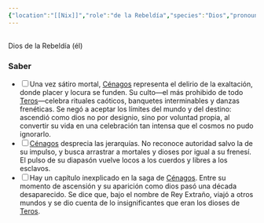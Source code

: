 ```yaml
---
{"location":"[[Nix]]","role":"de la Rebeldía","species":"Dios","pronouns":"él","reference":"","description":"Dios de la Rebeldía (él)","statblock":"","patron":"","type":"Personas","dg-publish":true,"dg-publish-dm":true,"dg-path":"Dioses/Cénagos.md","permalink":"/dioses/cenagos/","dgPassFrontmatter":true}
---
```


<p><span><div data-callout-metadata="" data-callout-fold="" data-callout="info" class="callout node-insert-event"><div class="callout-title" dir="auto"><div class="callout-icon"><svg width="16" height="16"></svg></div><div class="callout-title-inner">Dios de la Rebeldía (él)</div></div></div></span></p><h3><span>Saber</span></h3><div><ul class="contains-task-list"><li data-task="x" class="dataview task-list-item is-checked"><input type="checkbox" class="dataview task-list-item-checkbox"><span>Una vez sátiro mortal, <a data-tooltip-position="top" aria-label="Personas/Cénagos" data-href="Personas/Cénagos" href="Personas/Cénagos" class="internal-link" target="_blank" rel="noopener nofollow">Cénagos</a> representa el delirio de la exaltación, donde placer y locura se funden. Su culto—el más prohibido de todo <a data-tooltip-position="top" aria-label="Lugares/Teros" data-href="Lugares/Teros" href="Lugares/Teros" class="internal-link" target="_blank" rel="noopener nofollow">Teros</a>—celebra rituales caóticos, banquetes interminables y danzas frenéticas. Se negó a aceptar los límites del mundo y del destino: ascendió como dios no por designio, sino por voluntad propia, al convertir su vida en una celebración tan intensa que el cosmos no pudo ignorarlo.</span></li><li data-task="x" class="dataview task-list-item is-checked"><input type="checkbox" class="dataview task-list-item-checkbox"><span><a data-tooltip-position="top" aria-label="Personas/Cénagos" data-href="Personas/Cénagos" href="Personas/Cénagos" class="internal-link" target="_blank" rel="noopener nofollow">Cénagos</a> desprecia las jerarquías. No reconoce autoridad salvo la de su impulso, y busca arrastrar a mortales y dioses por igual a su frenesí. El pulso de su diapasón vuelve locos a los cuerdos y libres a los esclavos.</span></li><li data-task="x" class="dataview task-list-item is-checked"><input type="checkbox" class="dataview task-list-item-checkbox"><span>Hay un capítulo inexplicado en la saga de <a data-tooltip-position="top" aria-label="Personas/Cénagos" data-href="Personas/Cénagos" href="Personas/Cénagos" class="internal-link" target="_blank" rel="noopener nofollow">Cénagos</a>. Entre su momento de ascensión y su aparición como dios pasó una década desaparecido. Se dice que, bajo el nombre de Rey Extraño, viajó a otros mundos  y se dio cuenta de lo insignificantes que eran los dioses de <a data-tooltip-position="top" aria-label="Lugares/Teros" data-href="Lugares/Teros" href="Lugares/Teros" class="internal-link" target="_blank" rel="noopener nofollow">Teros</a>.</span></li></ul></div>
